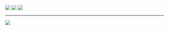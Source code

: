 ![](https://github-readme-stats.vercel.app/api?username=quangdang46&theme=radical&hide_border=false&include_all_commits=false&count_private=true)
![](https://github-readme-streak-stats.herokuapp.com/?user=quangdang46&theme=radical&hide_border=false)
![](https://github-readme-stats.vercel.app/api/top-langs/?username=quangdang46&theme=radical&hide_border=false&include_all_commits=false&count_private=true&layout=compact)

---
[![](https://visitcount.itsvg.in/api?id=quangdang46&icon=0&color=0)](https://visitcount.itsvg.in)
